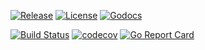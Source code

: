 [![Release](https://img.shields.io/github/release/thrownew/go-alg.svg)](https://github.com/thrownew/go-alg/releases/latest)
[![License](https://img.shields.io/github/license/thrownew/go-alg.svg)](https://raw.githubusercontent.com/thrownew/go-alg/master/LICENSE)
[![Godocs](https://img.shields.io/badge/godoc-reference-blue.svg)](https://godoc.org/github.com/thrownew/go-alg)

[![Build Status](https://github.com/thrownew/go-alg/workflows/CI/badge.svg)](https://github.com/thrownew/go-alg/actions)
[![codecov](https://codecov.io/gh/thrownew/go-alg/branch/master/graph/badge.svg)](https://codecov.io/gh/thrownew/go-alg)
[![Go Report Card](https://goreportcard.com/badge/github.com/thrownew/go-alg)](https://goreportcard.com/report/github.com/thrownew/go-alg)